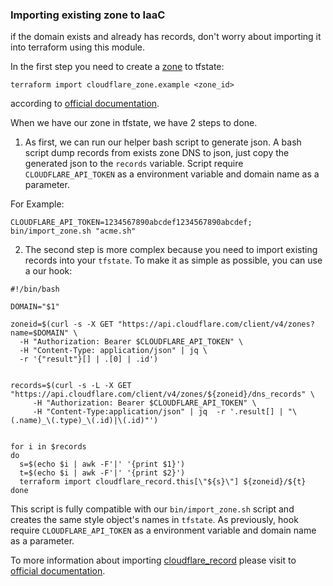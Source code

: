 ### Importing existing zone to IaaC

if the domain exists and already has records, don't worry about importing it into terraform using this module.

In the first step you need to create a [zone](https://registry.terraform.io/providers/cloudflare/cloudflare/latest/docs/resources/zone) to tfstate:
```
terraform import cloudflare_zone.example <zone_id>
```
according to [official documentation](https://registry.terraform.io/providers/cloudflare/cloudflare/latest/docs/resources/zone#import).

When we have our zone in tfstate, we have 2 steps to done.

1) As first, we can run our helper bash script to generate json.
A bash script dump records from exists zone DNS to json, just copy the generated json to the `records` variable.
Script require `CLOUDFLARE_API_TOKEN` as a environment variable and domain name as a parameter.

For Example:
```
CLOUDFLARE_API_TOKEN=1234567890abcdef1234567890abcdef; bin/import_zone.sh "acme.sh"
```

2) The second step is more complex because you need to import existing records into your `tfstate`.
To make it as simple as possible, you can use a our hook:
```
#!/bin/bash

DOMAIN="$1"

zoneid=$(curl -s -X GET "https://api.cloudflare.com/client/v4/zones?name=$DOMAIN" \
  -H "Authorization: Bearer $CLOUDFLARE_API_TOKEN" \
  -H "Content-Type: application/json" | jq \
  -r '{"result"}[] | .[0] | .id')


records=$(curl -s -L -X GET "https://api.cloudflare.com/client/v4/zones/${zoneid}/dns_records" \
     -H "Authorization: Bearer $CLOUDFLARE_API_TOKEN" \
     -H "Content-Type:application/json" | jq  -r '.result[] | "\(.name)_\(.type)_\(.id)|\(.id)"')


for i in $records
do
  s=$(echo $i | awk -F'|' '{print $1}')
  t=$(echo $i | awk -F'|' '{print $2}')
  terraform import cloudflare_record.this[\"${s}\"] ${zoneid}/${t}
done
```
This script is fully compatible with our `bin/import_zone.sh` script and creates the same style object's names in `tfstate`.
As previously, hook require `CLOUDFLARE_API_TOKEN` as a environment variable and domain name as a parameter.

To more information about importing [cloudflare_record](https://registry.terraform.io/providers/cloudflare/cloudflare/latest/docs/resources/record)
please visit to [official documentation](https://registry.terraform.io/providers/cloudflare/cloudflare/latest/docs/resources/record#import).
